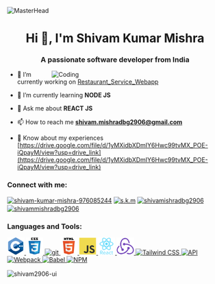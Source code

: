 ![MasterHead](https://thedigitalfreak.com/wp-content/uploads/2020/06/How-Software-Development-Company-Works.jpg)
<h1 align="center">Hi 👋, I'm Shivam Kumar Mishra</h1>
<h3 align="center">A passionate software developer from India</h3>
<img align="right" alt="Coding" width="400" src="https://mzags.com/wp-content/uploads/2022/06/programmer-animation.gif">

- 🔭 I’m currently working on [Restaurant_Service_Webapp](https://github.com/Shivam2906-ui/SKM_RESTAURANT_SERVICES)

- 🌱 I’m currently learning **NODE JS**

- 💬 Ask me about **REACT JS**

- 📫 How to reach me **shivam.mishradbg2906@gmail.com**

- 📄 Know about my experiences [https://drive.google.com/file/d/1yMXidbXDmIY6Hwc99tvMX_POE-iQpayM/view?usp=drive_link](https://drive.google.com/file/d/1yMXidbXDmIY6Hwc99tvMX_POE-iQpayM/view?usp=drive_link)

<h3 align="left">Connect with me:</h3>
<p align="left">
<a href="https://linkedin.com/in/shivam-kumar-mishra-976085244" target="blank"><img align="center" src="https://raw.githubusercontent.com/rahuldkjain/github-profile-readme-generator/master/src/images/icons/Social/linked-in-alt.svg" alt="shivam-kumar-mishra-976085244" height="30" width="40" /></a>
<a href="https://www.youtube.com/c/s.k.m" target="blank"><img align="center" src="https://raw.githubusercontent.com/rahuldkjain/github-profile-readme-generator/master/src/images/icons/Social/youtube.svg" alt="s.k.m" height="30" width="40" /></a>
<a href="https://www.leetcode.com/shivamishradbg2906" target="blank"><img align="center" src="https://raw.githubusercontent.com/rahuldkjain/github-profile-readme-generator/master/src/images/icons/Social/leet-code.svg" alt="shivamishradbg2906" height="30" width="40" /></a>
<a href="https://auth.geeksforgeeks.org/user/shivammishradbg2906" target="blank"><img align="center" src="https://raw.githubusercontent.com/rahuldkjain/github-profile-readme-generator/master/src/images/icons/Social/geeks-for-geeks.svg" alt="shivammishradbg2906" height="30" width="40" /></a>
</p>

<h3 align="left">Languages and Tools:</h3>
<p align="left"> <a href="https://www.w3schools.com/cpp/" target="_blank" rel="noreferrer"> <img src="https://raw.githubusercontent.com/devicons/devicon/master/icons/cplusplus/cplusplus-original.svg" alt="cplusplus" width="40" height="40"/> </a> <a href="https://www.w3schools.com/css/" target="_blank" rel="noreferrer"> <img src="https://raw.githubusercontent.com/devicons/devicon/master/icons/css3/css3-original-wordmark.svg" alt="css3" width="40" height="40"/> </a> <a href="https://git-scm.com/" target="_blank" rel="noreferrer"> <img src="https://www.vectorlogo.zone/logos/git-scm/git-scm-icon.svg" alt="git" width="40" height="40"/> </a> <a href="https://www.w3.org/html/" target="_blank" rel="noreferrer"> <img src="https://raw.githubusercontent.com/devicons/devicon/master/icons/html5/html5-original-wordmark.svg" alt="html5" width="40" height="40"/> </a> <a href="https://developer.mozilla.org/en-US/docs/Web/JavaScript" target="_blank" rel="noreferrer"> <img src="https://raw.githubusercontent.com/devicons/devicon/master/icons/javascript/javascript-original.svg" alt="javascript" width="40" height="40"/> </a> <a href="https://reactjs.org/" target="_blank" rel="noreferrer"> <img src="https://raw.githubusercontent.com/devicons/devicon/master/icons/react/react-original-wordmark.svg" alt="react" width="40" height="40"/> </a> 
<a href="https://redux.js.org/" target="_blank" rel="noreferrer">
  <img src="https://raw.githubusercontent.com/devicons/devicon/master/icons/redux/redux-original.svg" alt="Redux" width="40" height="40"/>
</a>
<a href="https://tailwindcss.com/" target="_blank" rel="noreferrer">
  <img src="https://upload.wikimedia.org/wikipedia/commons/d/d5/Tailwind_CSS_Logo.svg" alt="Tailwind CSS" width="40" height="40"/>
</a>
<a href="#" target="_blank" rel="noreferrer">
  <img src="https://img.icons8.com/color/48/api-settings.png" alt="API" width="40" height="40"/>
</a>
<a href="https://webpack.js.org/" target="_blank" rel="noreferrer">
  <img src="https://raw.githubusercontent.com/webpack/media/master/logo/icon-square-big.png" alt="Webpack" width="40" height="40"/>
</a>

<a href="https://babeljs.io/" target="_blank" rel="noreferrer">
  <img src="https://raw.githubusercontent.com/babel/logo/master/babel.png" alt="Babel" width="40" height="40"/>
</a>

<a href="https://www.npmjs.com/" target="_blank" rel="noreferrer">
  <img src="https://upload.wikimedia.org/wikipedia/commons/d/db/Npm-logo.svg" alt="NPM" width="40" height="40"/>
</a>


</p>

<p><img align="center" src="https://github-readme-stats.vercel.app/api/top-langs?username=shivam2906-ui&show_icons=true&locale=en&layout=compact" alt="shivam2906-ui" /></p>
